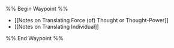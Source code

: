 %% Begin Waypoint %%
- [[Notes on Translating Force (of) Thought or Thought-Power]]
- [[Notes on Translating Individual]]

%% End Waypoint %%